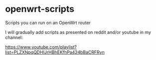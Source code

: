 # openwrt-scripts
Scripts you can run on an OpenWrt router

I will gradually add scripts as presented on reddit and/or youtube in my channel:

https://www.youtube.com/playlist?list=PLZXNpqQDHIJrHBhEKfhPa424bBaCRFRyn


